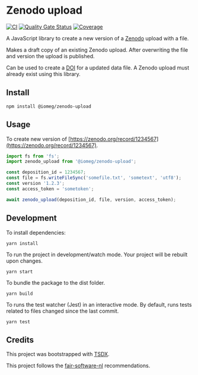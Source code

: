 # Zenodo upload

[![CI](https://github.com/iomega/zenodo-upload/workflows/CI/badge.svg)](https://github.com/iomega/zenodo-upload/actions?query=workflow%3ACI)
[![Quality Gate Status](https://sonarcloud.io/api/project_badges/measure?project=iomega_zenodo-upload&metric=alert_status)](https://sonarcloud.io/dashboard?id=iomega_zenodo-upload)
[![Coverage](https://sonarcloud.io/api/project_badges/measure?project=iomega_zenodo-upload&metric=coverage)](https://sonarcloud.io/dashboard?id=iomega_zenodo-upload)

A JavaScript library to create a new version of a [Zenodo](https://zenodo.org) upload with a file.

Makes a draft copy of an existing Zenodo upload.
After overwriting the file and version the upload is published.

Can be used to create a [DOI](https://doi.org) for a updated data file.
A Zenodo upload must already exist using this library.

## Install

```shell
npm install @iomeg/zenodo-upload
```

## Usage

To create new version of [https://zenodo.org/record/1234567](https://zenodo.org/record/1234567).

```javascript
import fs from 'fs';
import zenodo_upload from '@iomeg/zenodo-upload';

const deposition_id = 1234567;
const file = fs.writeFileSync('somefile.txt', 'sometext', 'utf8');
const version '1.2.3';
const access_token = 'sometoken';

await zenodo_upload(deposition_id, file, version, access_token);
```

## Development

To install dependencies:

```shell
yarn install
```

To run the project in development/watch mode. Your project will be rebuilt upon changes.

```shell
yarn start
```

To bundle the package to the dist folder.

```shell
yarn build
```

To runs the test watcher (Jest) in an interactive mode. By default, runs tests related to files changed since the last commit.

```shell
yarn test
```

## Credits

This project was bootstrapped with [TSDX](https://github.com/jaredpalmer/tsdx).

This project follows the [fair-software-nl](https://fair-software.nl) recommendations.
